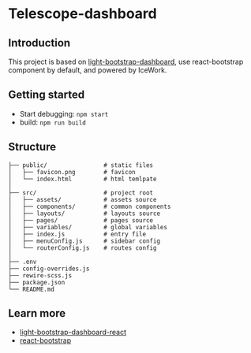 # Telescope-dashboard

## Introduction

This project is based on [light-bootstrap-dashboard](https://github.com/creativetimofficial/light-bootstrap-dashboard-react), use react-bootstrap component by default, and powered by IceWork.

## Getting started

- Start debugging: `npm start`
- build: `npm run build`

## Structure

```
├── public/                # static files
│   ├── favicon.png        # favicon
│   └── index.html         # html temlpate
│
├── src/                   # project root
│   ├── assets/            # assets source
│   ├── components/        # common components
│   ├── layouts/           # layouts source
│   ├── pages/             # pages source
│   ├── variables/         # global variables
│   ├── index.js           # entry file
│   ├── menuConfig.js      # sidebar config
│   └── routerConfig.js    # routes config
│
├── .env
├── config-overrides.js
├── rewire-scss.js
├── package.json
└── README.md
```

## Learn more

- [light-bootstrap-dashboard-react](https://github.com/creativetimofficial/light-bootstrap-dashboard-react)
- [react-bootstrap](https://github.com/react-bootstrap/react-bootstrap)
